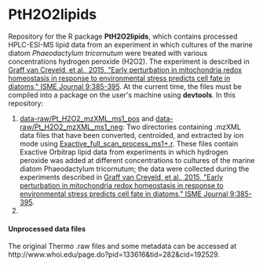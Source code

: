 # PtH2O2lipids
Repository for the R package **PtH2O2lipids**, which contains processed HPLC-ESI-MS lipid data from an experiment in which cultures of the marine diatom *Phaeodactylum tricornutum* were treated with various concentrations hydrogen peroxide (H2O2). The experiment is described in [Graff van Creveld, et al., 2015, "Early perturbation in mitochondria redox homeostasis in response to environmental stress predicts cell fate in diatoms," ISME Journal 9:385-395](http://www.nature.com/ismej/journal/v9/n2/full/ismej2014136a.html). At the current time, the files must be compiled into a package on the user's machine using **devtools**. In this repository:

1. [data-raw/Pt_H2O2_mzXML_ms1_pos](https://github.com/vanmooylipidomics/LipidomicsToolbox/tree/master/Pt_H2O2_mzXML_ms1_pos) and [data-raw/Pt_H2O2_mzXML_ms1_neg](https://github.com/vanmooylipidomics/LipidomicsToolbox/tree/master/Pt_H2O2_mzXML_ms1_neg): Two directories containing .mzXML data files that have been converted, centroided, and extracted by ion mode using [Exactive_full_scan_process_ms1+.r](https://github.com/vanmooylipidomics/LipidomicsToolbox/blob/master/Exactive_full_scan_process_ms1%2B.r). These files contain Exactive Orbitrap lipid data from experiments in which hydrogen peroxide was added at different concentrations to cultures of the marine diatom Phaeodactylum tricornutum; the data were collected during the experiments described in [Graff van Creveld, et al., 2015, "Early perturbation in mitochondria redox homeostasis in response to environmental stress predicts cell fate in diatoms," ISME Journal 9:385-395](http://www.nature.com/ismej/journal/v9/n2/full/ismej2014136a.html).
2. 
<h4>Unprocessed data files</h4>
The original Thermo .raw files and some metadata can be accessed at http://www.whoi.edu/page.do?pid=133616&tid=282&cid=192529.
